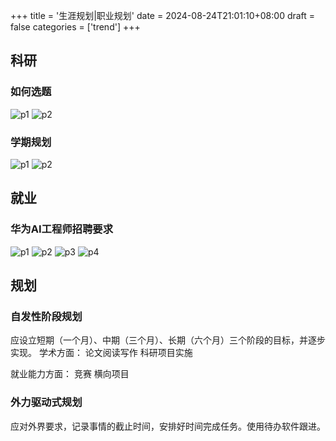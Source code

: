 +++
title = '生涯规划|职业规划'
date = 2024-08-24T21:01:10+08:00
draft = false
categories = ['trend']
+++

## 科研

### 如何选题
![p1](/post/exp_conclution/career/mmexport2e9a.jpg)
![p2](/post/exp_conclution/career/mmexport1726.jpg)

### 学期规划
![p1](/post/exp_conclution/career/Screenshot_20240911_150154.jpg)
![p2](/post/exp_conclution/career/Screenshot_20240911_150208.jpg)

## 就业

### 华为AI工程师招聘要求
![p1](/post/exp_conclution/career/Screenshot_20240905_231410.jpg)
![p2](/post/exp_conclution/career/Screenshot_20240905_231425.jpg)
![p3](/post/exp_conclution/career/Screenshot_20240905_231437.jpg)
![p4](/post/exp_conclution/career/Screenshot_20240905_231514.jpg)

## 规划
### 自发性阶段规划
应设立短期（一个月）、中期（三个月）、长期（六个月）三个阶段的目标，并逐步实现。
学术方面：
论文阅读写作
科研项目实施

就业能力方面：
竞赛
横向项目


### 外力驱动式规划
应对外界要求，记录事情的截止时间，安排好时间完成任务。使用待办软件跟进。  
